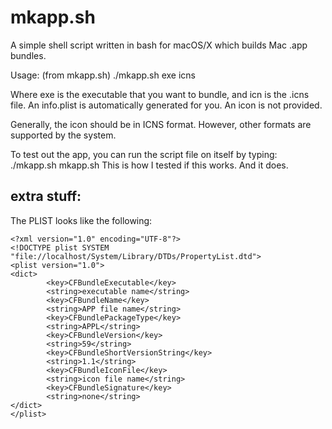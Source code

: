 # mkapp.sh
A simple shell script written in bash for macOS/X which builds Mac .app bundles.

Usage: (from mkapp.sh)
./mkapp.sh exe icns

Where exe is the executable that you want to bundle, and icn is the .icns file.
An info.plist is automatically generated for you.
An icon is not provided. 

Generally, the icon should be in ICNS format. However, other formats are supported by the system.

To test out the app, you can run the script file on itself by typing:
./mkapp.sh mkapp.sh
This is how I tested if this works. And it does.

## extra stuff:
The PLIST looks like the following:
~~~~
<?xml version="1.0" encoding="UTF-8"?>
<!DOCTYPE plist SYSTEM "file://localhost/System/Library/DTDs/PropertyList.dtd">
<plist version="1.0">
<dict>
        <key>CFBundleExecutable</key>
        <string>executable name</string>
        <key>CFBundleName</key>
        <string>APP file name</string>
        <key>CFBundlePackageType</key>
        <string>APPL</string>
        <key>CFBundleVersion</key>
        <string>59</string>
        <key>CFBundleShortVersionString</key>
        <string>1.1</string>
        <key>CFBundleIconFile</key>
        <string>icon file name</string>
        <key>CFBundleSignature</key>
        <string>none</string>
</dict>
</plist>
~~~~
